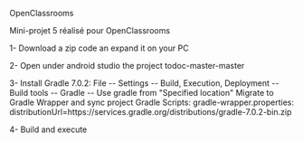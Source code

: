 OpenClassrooms

Mini-projet 5 réalisé pour OpenClassrooms

1- Download a zip code an expand it on your PC

2- Open under android studio the project todoc-master-master

3- Install Gradle 7.0.2:
   File -- Settings -- Build, Execution, Deployment -- Build tools -- Gradle -- Use gradle from "Specified location"
   Migrate to Gradle Wrapper and sync project
   Gradle Scripts: gradle-wrapper.properties: distributionUrl=https\://services.gradle.org/distributions/gradle-7.0.2-bin.zip

4- Build and execute 

